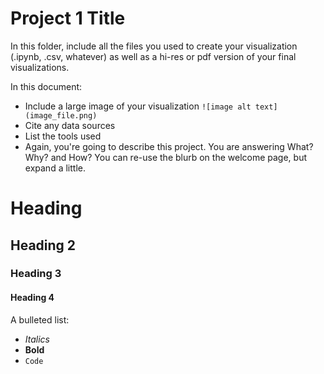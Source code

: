 # Project 1 Title

In this folder, include all the files you used to create your visualization (.ipynb, .csv, whatever) as well as a hi-res or pdf version of your final visualizations. 

In this document:
 - Include a large image of your visualization ```![image alt text](image_file.png)```
 - Cite any data sources
 - List the tools used
 - Again, you're going to describe this project. You are answering What? Why? and How? You can re-use the blurb on the welcome page, but expand a little.

 # Heading
 ## Heading 2
 ### Heading 3
 #### Heading 4

 A bulleted list:
  - *Italics*
  - **Bold**
  - ```Code```
